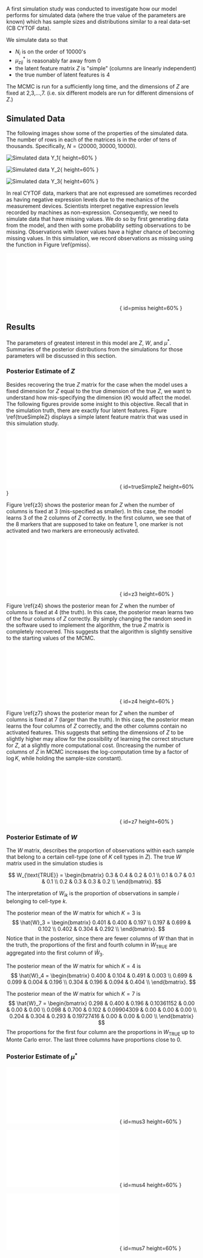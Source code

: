 A first simulation study was conducted to investigate how our model 
performs for simulated data (where the true value of the parameters are known)
which has sample sizes and distributions similar to a real data-set
(CB CYTOF data).

We simulate data so that

- $N_i$ is on the order of 10000's
- $\mu_{zij}^*$ is reasonably far away from 0
- the latent feature matrix $Z$ is "simple" (columns are linearly independent)
- the true number of latent features is 4

The MCMC is run for a sufficiently long time, and the dimensions of $Z$ are fixed
at 2,3,...,7. (i.e. six different models are run for different dimensions of $Z$.)

## Simulated Data

The following images show some of the properties of the simulated data.
The number of rows in each of the matrices is in the order of tens of thousands.
Specifically, $N=(20000, 30000, 10000)$. 

![Simulated data $Y_1$](img/simple/rawDat002.png){ height=60% }

![Simulated data $Y_2$](img/simple/rawDat003.png){ height=60% }

![Simulated data $Y_3$](img/simple/rawDat004.png){ height=60% }

In real CYTOF data, markers that are not expressed are sometimes recorded as
having negative expression levels due to the mechanics of the measurement
devices. Scientists interpret negative expression levels recorded by machines
as non-expression. Consequently, we need to simulate data that have missing values.
We do so by first generating data from the model, and then with some probability
setting observations to be missing. Observations with lower values have a 
higher chance of becoming missing values. In this simulation, we record
observations as missing using the function in Figure \ref{pmiss}.

![Probability of missing](img/simple/prob_miss.pdf){ id=pmiss height=60% }


## Results

The parameters of greatest interest in this model are $Z$, $W$, and $\mu^*$.
Summaries of the posterior distributions from the simulations for those parameters
will be discussed in this section.

### Posterior Estimate of $Z$

Besides recovering the true $Z$ matrix for the case when the model uses a fixed
dimension for $Z$  equal to the true dimension of the true $Z$, we want to
understand how mis-specifying the dimension ($K$) would affect the model. The 
following figures provide some insight to this objective. Recall that in the
simulation truth, there are exactly four latent features. Figure \ref{trueSimpleZ}
displays a simple latent feature matrix that was used in this simulation study.

![A simple $Z$ matrix used for simulation study.](img/simple/trueZ.pdf){ id=trueSimpleZ height=60% }

Figure \ref{z3} shows the posterior mean for $Z$ when the number of columns is 
fixed at 3 (mis-specified as smaller). In this case, the model learns 3 of the
2 columns of $Z$ correctly. In the first column, we see that of the 8 markers that
are supposed to take on feature 1, one marker is not activated and two markers
are erroneously activated.

![$Z$ Posterior mean for 3 columns](img/simple/Z_k3.pdf){ id=z3 height=60% }

Figure \ref{z4} shows the posterior mean for $Z$ when the number of columns is 
fixed at 4 (the truth). In this case, the posterior mean learns two of the four
columns of $Z$ correctly. By simply changing the random seed in the software
used to implement the algorithm, the true $Z$ matrix is completely recovered. This
suggests that the algorithm is slightly sensitive to the starting values 
of the MCMC. 

![$Z$ Posterior mean for 4 columns](img/simple/Z_k4.pdf){ id=z4 height=60% }

Figure \ref{z7} shows the posterior mean for $Z$ when the number of columns is
fixed at 7 (larger than the truth). In this case, the posterior mean learns the
four columns of $Z$ correctly, and the other columns contain no activated
features. This suggests that setting the dimensions of $Z$ to be slightly
higher may allow for the possibility of learning the correct structure for $Z$,
at a slightly more computational cost. (Increasing the number of columns of
$Z$ in MCMC increases the log-computation time by a factor of $\log K$, while
holding the sample-size constant). 

![$Z$ Posterior mean for 7 columns](img/simple/Z_k7.pdf){ id=z7 height=60% }

### Posterior Estimate of $W$

The $W$ matrix, describes the proportion of observations within each sample
that belong to a certain cell-type (one of $K$ cell types in $Z$).
The true $W$ matrix used in the simulation studies is 

$$
W_{\text{TRUE}} = 
\begin{bmatrix}
0.3 &  0.4 &  0.2  & 0.1 \\
0.1 &  0.7 &  0.1  & 0.1 \\
0.2 &  0.3 &  0.3  & 0.2 \\
\end{bmatrix}.
$$

The interpretation of $W_{ik}$ is the proportion of observations in sample $i$
belonging to cell-type $k$.

The posterior mean of the $W$ matrix for which $K=3$ is
$$
\hat{W}_3 =
\begin{bmatrix}
0.401 & 0.400 & 0.197 \\
0.197 & 0.699 & 0.102 \\
0.402 & 0.304 & 0.292 \\
\end{bmatrix}.
$$
Notice that in the posterior, since there are fewer columns of $W$ than that in
the truth, the proportions of the first and fourth column in $W_{\text{TRUE}}$
are aggregated into the first column of $\hat W_3$.

The posterior mean of the $W$ matrix for which $K=4$ is
$$
\hat{W}_4 =
\begin{bmatrix}
0.400 & 0.104 & 0.491 & 0.003 \\
0.699 & 0.099 & 0.004 & 0.196 \\
0.304 & 0.196 & 0.094 & 0.404 \\
\end{bmatrix}.
$$


The posterior mean of the $W$ matrix for which $K=7$ is
$$
\hat{W}_7 =
\begin{bmatrix}
0.298 & 0.400 & 0.196 & 0.10361152 & 0.00 & 0.00 & 0.00 \\
0.098 & 0.700 & 0.102 & 0.09904309 & 0.00 & 0.00 & 0.00 \\
0.204 & 0.304 & 0.293 & 0.19727416 & 0.00 & 0.00 & 0.00 \\
\end{bmatrix}
$$
The proportions for the first four column are the proportions in
$W_\text{TRUE}$ up to Monte Carlo error. The last three columns have
proportions close to 0.


### Posterior Estimate of $\mu^*$

![$\mu^*$ Posterior mean for 3 columns](img/simple/mus_k3.pdf){ id=mus3 height=60% }

![$\mu^*$ Posterior mean for 4 columns](img/simple/mus_k4.pdf){ id=mus4 height=60% }

![$\mu^*$ Posterior mean for 7 columns](img/simple/mus_k7.pdf){ id=mus7 height=60% }
